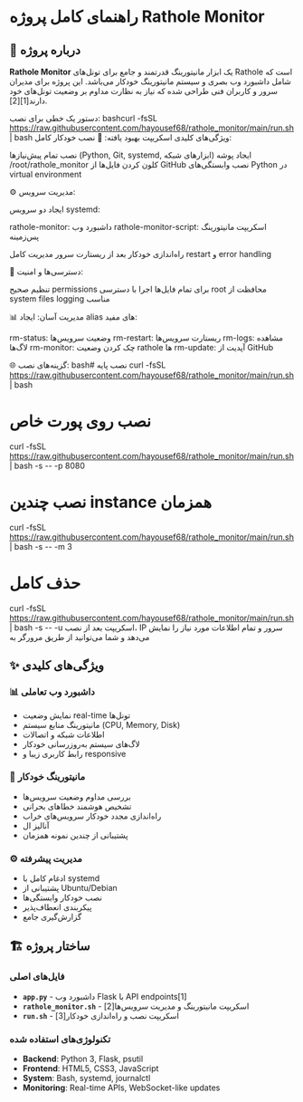 # راهنمای کامل پروژه Rathole Monitor

## 📖 درباره پروژه

**Rathole Monitor** یک ابزار مانیتورینگ قدرتمند و جامع برای تونل‌های Rathole است که شامل داشبورد وب بصری و سیستم مانیتورینگ خودکار می‌باشد. این پروژه برای مدیران سرور و کاربران فنی طراحی شده که نیاز به نظارت مداوم بر وضعیت تونل‌های خود دارند[1][2].




دستور یک خطی برای نصب:
bashcurl -fsSL https://raw.githubusercontent.com/hayousef68/rathole_monitor/main/run.sh | bash
ویژگی‌های کلیدی اسکریپت بهبود یافته:
🚀 نصب خودکار کامل:

نصب تمام پیش‌نیازها (Python, Git, systemd, ابزارهای شبکه)
ایجاد پوشه /root/rathole_monitor
کلون کردن فایل‌ها از GitHub
نصب وابستگی‌های Python در virtual environment

⚙️ مدیریت سرویس:

ایجاد دو سرویس systemd:

rathole-monitor: داشبورد وب
rathole-monitor-script: اسکریپت مانیتورینگ پس‌زمینه


راه‌اندازی خودکار بعد از ریستارت سرور
مدیریت کامل restart و error handling

🔧 دسترسی‌ها و امنیت:

تنظیم صحیح permissions برای تمام فایل‌ها
اجرا با دسترسی root
محافظت از system files
logging مناسب

📊 مدیریت آسان:
ایجاد alias های مفید:

rm-status: وضعیت سرویس‌ها
rm-restart: ریستارت سرویس‌ها
rm-logs: مشاهده لاگ‌ها
rm-monitor: چک کردن وضعیت rathole ها
rm-update: آپدیت از GitHub

🌐 گزینه‌های نصب:
bash# نصب پایه
curl -fsSL https://raw.githubusercontent.com/hayousef68/rathole_monitor/main/run.sh | bash

# نصب روی پورت خاص
curl -fsSL https://raw.githubusercontent.com/hayousef68/rathole_monitor/main/run.sh | bash -s -- -p 8080

# نصب چندین instance همزمان
curl -fsSL https://raw.githubusercontent.com/hayousef68/rathole_monitor/main/run.sh | bash -s -- -m 3

# حذف کامل
curl -fsSL https://raw.githubusercontent.com/hayousef68/rathole_monitor/main/run.sh | bash -s -- -u
اسکریپت بعد از نصب، IP سرور و تمام اطلاعات مورد نیاز را نمایش می‌دهد و شما می‌توانید از طریق مرورگر به






## ✨ ویژگی‌های کلیدی

### 📊 داشبورد وب تعاملی
- نمایش وضعیت real-time تونل‌ها
- مانیتورینگ منابع سیستم (CPU, Memory, Disk)
- اطلاعات شبکه و اتصالات
- لاگ‌های سیستم به‌روزرسانی خودکار
- رابط کاربری زیبا و responsive

### 🔄 مانیتورینگ خودکار
- بررسی مداوم وضعیت سرویس‌ها
- تشخیص هوشمند خطاهای بحرانی
- راه‌اندازی مجدد خودکار سرویس‌های خراب
- آنالیز ال
- پشتیبانی از چندین نمونه همزمان

### ⚙️ مدیریت پیشرفته
- ادغام کامل با systemd
- پشتیبانی از Ubuntu/Debian
- نصب خودکار وابستگی‌ها
- پیکربندی انعطاف‌پذیر
- گزارش‌گیری جامع

## 🏗️ ساختار پروژه

### فایل‌های اصلی
- **`app.py`** - داشبورد وب Flask با API endpoints[1]
- **`rathole_monitor.sh`** - اسکریپت مانیتورینگ و مدیریت سرویس‌ها[2]
- **`run.sh`** - اسکریپت نصب و راه‌اندازی خودکار[3]

### تکنولوژی‌های استفاده شده
- **Backend**: Python 3, Flask, psutil
- **Frontend**: HTML5, CSS3, JavaScript
- **System**: Bash, systemd, journalctl
- **Monitoring**: Real-time APIs, WebSocket-like updates
